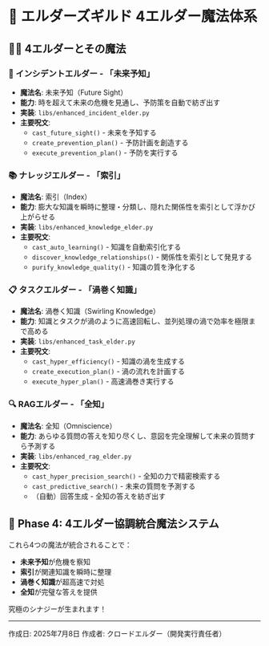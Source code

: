 # 🌟 エルダーズギルド 4エルダー魔法体系

## 🧙‍♂️ 4エルダーとその魔法

### 🔮 インシデントエルダー - 「未来予知」
- **魔法名**: 未来予知（Future Sight）
- **能力**: 時を超えて未来の危機を見通し、予防策を自動で紡ぎ出す
- **実装**: `libs/enhanced_incident_elder.py`
- **主要呪文**:
  - `cast_future_sight()` - 未来を予知する
  - `create_prevention_plan()` - 予防計画を創造する
  - `execute_prevention_plan()` - 予防を実行する

### 📚 ナレッジエルダー - 「索引」
- **魔法名**: 索引（Index）
- **能力**: 膨大な知識を瞬時に整理・分類し、隠れた関係性を索引として浮かび上がらせる
- **実装**: `libs/enhanced_knowledge_elder.py`
- **主要呪文**:
  - `cast_auto_learning()` - 知識を自動索引化する
  - `discover_knowledge_relationships()` - 関係性を索引として発見する
  - `purify_knowledge_quality()` - 知識の質を浄化する

### 📋 タスクエルダー - 「渦巻く知識」
- **魔法名**: 渦巻く知識（Swirling Knowledge）
- **能力**: 知識とタスクが渦のように高速回転し、並列処理の渦で効率を極限まで高める
- **実装**: `libs/enhanced_task_elder.py`
- **主要呪文**:
  - `cast_hyper_efficiency()` - 知識の渦を生成する
  - `create_execution_plan()` - 渦の流れを計画する
  - `execute_hyper_plan()` - 高速渦巻き実行する

### 🔍 RAGエルダー - 「全知」
- **魔法名**: 全知（Omniscience）
- **能力**: あらゆる質問の答えを知り尽くし、意図を完全理解して未来の質問すら予測する
- **実装**: `libs/enhanced_rag_elder.py`
- **主要呪文**:
  - `cast_hyper_precision_search()` - 全知の力で精密検索する
  - `cast_predictive_search()` - 未来の質問を予測する
  - （自動）回答生成 - 全知の答えを紡ぎ出す

## 🌈 Phase 4: 4エルダー協調統合魔法システム

これら4つの魔法が統合されることで：
- **未来予知**が危機を察知
- **索引**が関連知識を瞬時に整理
- **渦巻く知識**が超高速で対処
- **全知**が完璧な答えを提供

究極のシナジーが生まれます！

---
作成日: 2025年7月8日
作成者: クロードエルダー（開発実行責任者）
